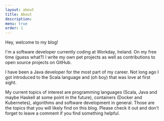 ```yaml
---
layout: about
title: About
description: 
menu: true
order: 1
---
```


Hey, welcome to my blog! 

I'm a software developer currently coding at Workday, Ireland. On my free time (guess what?) I write my own pet projects 
as well as contributions to open source projects on GitHub.

I have been a Java developer for the most part of my career. Not long ago I got introduced to the Scala language 
and (oh boy) that was love at first sight.

My current topics of interest are programming languages (Scala, Java and maybe Haskell at some point in the future), 
containers (Docker and Kubernetes), algorithms and software development in general. Those are the topics that you will 
likely find on this blog. Please check it out and don't forget to leave a comment if you find something helpful.